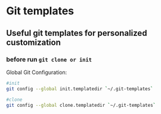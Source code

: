 # Git templates

## Useful git templates for personalized customization

### before run `git clone or init`

Global Git Configuration:

```bash
#init
git config --global init.templatedir `~/.git-templates`

#clone
git config --global clone.templatedir `~/.git-templates`
```
